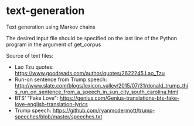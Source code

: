 # text-generation
Text generation using Markov chains

The desired input file should be specified on the last line of the Python program in the argument of get_corpus

Source of text files:
* Lao Tzu quotes: https://www.goodreads.com/author/quotes/2622245.Lao_Tzu
* Run-on sentence from Trump speech: http://www.slate.com/blogs/lexicon_valley/2015/07/31/donald_trump_this_run_on_sentence_from_a_speech_in_sun_city_south_carolina.html
* BTS' "Fake Love": https://genius.com/Genius-translations-bts-fake-love-english-translation-lyrics
* Trump speech: https://github.com/ryanmcdermott/trump-speeches/blob/master/speeches.txt
